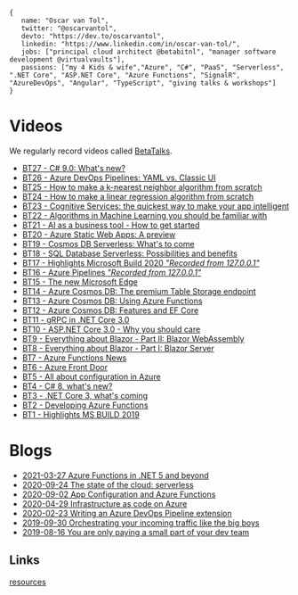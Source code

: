 ```
{
   name: "Oscar van Tol",
   twitter: "@oscarvantol",
   devto: "https://dev.to/oscarvantol",
   linkedin: "https://www.linkedin.com/in/oscar-van-tol/",
   jobs: ["principal cloud architect @betabitnl", "manager software development @virtualvaults"],
   passions: ["my 4 Kids & wife","Azure", "C#", "PaaS", "Serverless", ".NET Core", "ASP.NET Core", "Azure Functions", "SignalR", "AzureDevOps", "Angular", "TypeScript", "giving talks & workshops"]
}
```

# Videos
We regularly record videos called [BetaTalks](https://www.youtube.com/playlist?list=PLCLCtgDNNiJR_LDx6RT8X50VrKAH3_49B).

* [BT27 - C# 9.0: What's new?](https://www.youtube.com/watch?v=3YVdFDC1O6E)
* [BT26 - Azure DevOps Pipelines: YAML vs. Classic UI](https://www.youtube.com/watch?v=AsghfdAFOcw)
* [BT25 - How to make a k-nearest neighbor algorithm from scratch](https://www.youtube.com/watch?v=ukxAotDw4TE)
* [BT24 - How to make a linear regression algorithm from scratch](https://www.youtube.com/watch?v=eSobnwt7ndo)
* [BT23 - Cognitive Services: the quickest way to make your app intelligent](https://www.youtube.com/watch?v=5jvRB7nbsig)
* [BT22 - Algorithms in Machine Learning you should be familiar with](https://www.youtube.com/watch?v=4hnVvAxIvy0)
* [BT21 - AI as a business tool - How to get started](https://www.youtube.com/watch?v=7TYIC5PwSCk)
* [BT20 - Azure Static Web Apps: A preview](https://www.youtube.com/watch?v=t4kwjxmUSI4)
* [BT19 - Cosmos DB Serverless: What's to come](https://www.youtube.com/watch?v=w0MY_lC3XBM)
* [BT18 - SQL Database Serverless: Possibilities and benefits](https://www.youtube.com/watch?v=jz2dTJ7Nx0E)
* [BT17 - Highlights Microsoft Build 2020 *"Recorded from 127.0.0.1"*](https://www.youtube.com/watch?v=O2ddEFGKiFk)
* [BT16 - Azure Pipelines *"Recorded from 127.0.0.1"* ](https://www.youtube.com/watch?v=slGD2mqwbks)
* [BT15 - The new Microsoft Edge](https://www.youtube.com/watch?v=Ak4gilwGBCY)
* [BT14 - Azure Cosmos DB: The premium Table Storage endpoint](https://www.youtube.com/watch?v=_S83vDsbwKk)
* [BT13 - Azure Cosmos DB: Using Azure Functions](https://www.youtube.com/watch?v=yxZZ0vzHLhc)
* [BT12 - Azure Cosmos DB: Features and EF Core](https://www.youtube.com/watch?v=dAihkurRTDY)
* [BT11 - gRPC in .NET Core 3.0](https://www.youtube.com/watch?v=CC7LrklA0Nk)
* [BT10 - ASP.NET Core 3.0 - Why you should care](https://www.youtube.com/watch?v=egQfCWogPho)
* [BT9 - Everything about Blazor - Part II: Blazor WebAssembly](https://www.youtube.com/watch?v=Lh2Qb1oXQ1U)
* [BT8 - Everything about Blazor - Part I: Blazor Server](https://www.youtube.com/watch?v=eBxDQ45q_ak)
* [BT7 - Azure Functions News](https://www.youtube.com/watch?v=OWbuWLBJNk4)
* [BT6 - Azure Front Door](https://www.youtube.com/watch?v=dE002Gntj6Y)
* [BT5 - All about configuration in Azure](https://www.youtube.com/watch?v=MGncVTcgOpw)
* [BT4 - C# 8, what's new?](https://www.youtube.com/watch?v=Ib1OSKzevV8)
* [BT3 - .NET Core 3, what's coming](https://www.youtube.com/watch?v=aA-Rl6JlsEM) 
* [BT2 - Developing Azure Functions](https://www.youtube.com/watch?v=Q3cS7955Fwg)
* [BT1 - Highlights MS BUILD 2019](https://www.youtube.com/watch?v=PtLLxiPFi0Q)

# Blogs
- [2021-03-27 Azure Functions in .NET 5 and beyond](blog-azure-functions-in-.NET5)
- [2020-09-24 The state of the cloud: serverless](blog-serverless)
- [2020-09-02 App Configuration and Azure Functions](blog-app-configuration-and-azure-functions)
- [2020-04-29 Infrastructure as code on Azure](blog-infrastructure-as-code)
- [2020-02-23 Writing an Azure DevOps Pipeline extension](blog-azure-piplines)
- [2019-09-30 Orchestrating your incoming traffic like the big boys](blog-azure-front-door-service)
- [2019-08-16 You are only paying a small part of your dev team](blog-payback-time)

## Links
[resources](resources)
